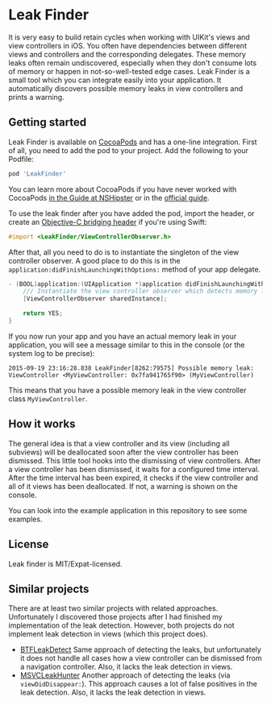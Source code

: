 # Leak Finder

It is very easy to build retain cycles when working with UIKit's views and view controllers in iOS. You often have
dependencies between different views and controllers and the corresponding delegates. These memory leaks often remain
undiscovered, especially when they don't consume lots of memory or happen in not-so-well-tested edge cases. Leak Finder
is a small tool which you can integrate easily into your application. It automatically discovers possible memory leaks
in view controllers and prints a warning.


## Getting started

Leak Finder is available on [CocoaPods](http://cocoapods.org) and has a one-line integration. First of all, you need to
add the pod to your project. Add the following to your Podfile:

```ruby
pod 'LeakFinder'
```

You can learn more about CocoaPods if you have never worked with CocoaPods [in the Guide at NSHipster](http://nshipster.com/cocoapods/)
or in the [official guide](https://guides.cocoapods.org/using/using-cocoapods.html).

To use the leak finder after you have added the pod, import the header, or create an [Objective-C bridging
header](https://developer.apple.com/library/ios/documentation/swift/conceptual/buildingcocoaapps/MixandMatch.html)
if you're using Swift:

```objective-c
#import <LeakFinder/ViewControllerObserver.h>
```
After that, all you need to do is to instantiate the singleton of the view controller observer. A good place to do this
is in the `application:didFinishLaunchingWithOptions:` method of your app delegate.

```objective-c
- (BOOL)application:(UIApplication *)application didFinishLaunchingWithOptions:(NSDictionary *)launchOptions {
    /// Instantiate the view controller observer which detects memory leaks.
    [ViewControllerObserver sharedInstance];

    return YES;
}
```

If you now run your app and you have an actual memory leak in your application, you will see a message similar to this
in the console (or the system log to be precise):

```
2015-09-19 23:16:28.838 LeakFinder[8262:79575] Possible memory leak: ViewController <MyViewController: 0x7fa941765f90> (MyViewController)
```

This means that you have a possible memory leak in the view controller class `MyViewController`.



## How it works

The general idea is that a view controller and its view (including all subviews) will be deallocated soon after the view
controller has been dismissed. This little tool hooks into the dismissing of view controllers. After a view controller
has been dismissed, it waits for a configured time interval. After the time interval has been expired, it checks if the
view controller and all of it views has been deallocated. If not, a warning is shown on the console.

You can look into the example application in this repository to see some examples.




## License

Leak finder is MIT/Expat-licensed.


## Similar projects

There are at least two similar projects with related approaches. Unfortunately I discovered those projects after I had
finished my implementation of the leak detection. However, both projects do not implement leak detection in views (which
this project does).

* [BTFLeakDetect](https://github.com/grav/leakdetect) Same approach of detecting the leaks, but unfortunately it does
   not handle all cases how a view controller can be dismissed from a navigation controller. Also, it lacks the leak
   detection in views.
* [MSVCLeakHunter](https://github.com/mindsnacks/MSVCLeakHunter) Another approach of detecting the leaks (via
   `viewDidDisappear:`). This approach causes a lot of false positives in the leak detection. Also, it lacks the leak
   detection in views.
